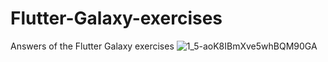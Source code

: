 # Flutter-Galaxy-exercises
Answers of the Flutter Galaxy exercises 
![1_5-aoK8IBmXve5whBQM90GA](https://user-images.githubusercontent.com/117534433/213775636-7b2ccef5-3990-4c38-880a-b2d7b3c1f78e.png)
